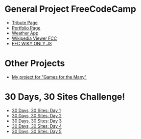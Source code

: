 # General Project FreeCodeCamp

* [Tribute Page](https://codepen.io/LauraEnria/pen/xdXpPm)
* [Portfolio Page](https://codepen.io/LauraEnria/pen/brLqom)
* [Weather App](https://codepen.io/LauraEnria/pen/jLojPN)
* [Wikipedia Viewer FCC](https://codepen.io/LauraEnria/pen/OxOmWz?editors=1010)
* [FFC WIKY ONLY JS](https://codepen.io/LauraEnria/pen/pdWyaP)


# Other Projects
* [My project for "Games for the Many"](https://codepen.io/LauraEnria/full/vWbxEE/)

# 30 Days, 30 Sites Challenge!
* [30 Days, 30 Sites: Day 1](https://codepen.io/LauraEnria/pen/aVxyER)
* [30 Days, 30 Sites: Day 2](https://codepen.io/LauraEnria/pen/VrJOeN)
* [30 Days, 30 Sites: Day 3]()
* [30 Days, 30 Sites: Day 4]()
* [30 Days, 30 Sites: Day 5]()
